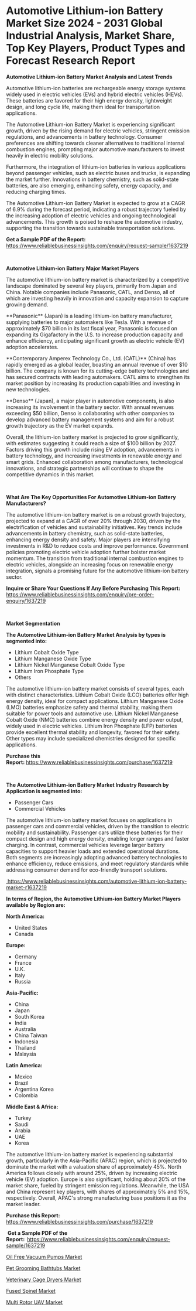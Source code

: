 <p><h1>Automotive Lithium-ion Battery Market Size 2024 - 2031 Global Industrial Analysis, Market Share, Top Key Players, Product Types and Forecast Research Report</h1></p><p><strong>Automotive Lithium-ion Battery Market Analysis and Latest Trends</strong></p>
<p><p>Automotive lithium-ion batteries are rechargeable energy storage systems widely used in electric vehicles (EVs) and hybrid electric vehicles (HEVs). These batteries are favored for their high energy density, lightweight design, and long cycle life, making them ideal for transportation applications. </p><p>The Automotive Lithium-ion Battery Market is experiencing significant growth, driven by the rising demand for electric vehicles, stringent emission regulations, and advancements in battery technology. Consumer preferences are shifting towards cleaner alternatives to traditional internal combustion engines, prompting major automotive manufacturers to invest heavily in electric mobility solutions. </p><p>Furthermore, the integration of lithium-ion batteries in various applications beyond passenger vehicles, such as electric buses and trucks, is expanding the market further. Innovations in battery chemistry, such as solid-state batteries, are also emerging, enhancing safety, energy capacity, and reducing charging times. </p><p>The Automotive Lithium-ion Battery Market is expected to grow at a CAGR of 6.9% during the forecast period, indicating a robust trajectory fueled by the increasing adoption of electric vehicles and ongoing technological advancements. This growth is poised to reshape the automotive industry, supporting the transition towards sustainable transportation solutions.</p></p>
<p><strong>Get a Sample PDF of the Report:&nbsp;</strong> <a href="https://www.reliablebusinessinsights.com/enquiry/request-sample/1637219?utm_campaign=1091&utm_medium=2&utm_source=Github&utm_content=ia&utm_term=11102024&utm_id=automotive-lithium-ion-battery">https://www.reliablebusinessinsights.com/enquiry/request-sample/1637219</a></p>
<p>&nbsp;</p>
<p><strong>Automotive Lithium-ion Battery Major Market Players</strong></p>
<p><p>The automotive lithium-ion battery market is characterized by a competitive landscape dominated by several key players, primarily from Japan and China. Notable companies include Panasonic, CATL, and Denso, all of which are investing heavily in innovation and capacity expansion to capture growing demand.</p><p>**Panasonic** (Japan) is a leading lithium-ion battery manufacturer, supplying batteries to major automakers like Tesla. With a revenue of approximately $70 billion in its last fiscal year, Panasonic is focused on expanding its Gigafactory in the U.S. to increase production capacity and enhance efficiency, anticipating significant growth as electric vehicle (EV) adoption accelerates.</p><p>**Contemporary Amperex Technology Co., Ltd. (CATL)** (China) has rapidly emerged as a global leader, boasting an annual revenue of over $10 billion. The company is known for its cutting-edge battery technologies and has secured contracts with leading automakers. CATL aims to strengthen its market position by increasing its production capabilities and investing in new technologies.</p><p>**Denso** (Japan), a major player in automotive components, is also increasing its involvement in the battery sector. With annual revenues exceeding $50 billion, Denso is collaborating with other companies to develop advanced battery management systems and aim for a robust growth trajectory as the EV market expands.</p><p>Overall, the lithium-ion battery market is projected to grow significantly, with estimates suggesting it could reach a size of $100 billion by 2027. Factors driving this growth include rising EV adoption, advancements in battery technology, and increasing investments in renewable energy and smart grids. Enhanced collaboration among manufacturers, technological innovations, and strategic partnerships will continue to shape the competitive dynamics in this market.</p></p>
<p>&nbsp;</p>
<p><strong>What Are The Key Opportunities For Automotive Lithium-ion Battery Manufacturers?</strong></p>
<p><p>The automotive lithium-ion battery market is on a robust growth trajectory, projected to expand at a CAGR of over 20% through 2030, driven by the electrification of vehicles and sustainability initiatives. Key trends include advancements in battery chemistry, such as solid-state batteries, enhancing energy density and safety. Major players are intensifying investments in R&D to reduce costs and improve performance. Government policies promoting electric vehicle adoption further bolster market momentum. The transition from traditional internal combustion engines to electric vehicles, alongside an increasing focus on renewable energy integration, signals a promising future for the automotive lithium-ion battery sector.</p></p>
<p><strong>Inquire or Share Your Questions If Any Before Purchasing This Report:</strong> <a href="https://www.reliablebusinessinsights.com/enquiry/pre-order-enquiry/1637219?utm_campaign=1091&utm_medium=2&utm_source=Github&utm_content=ia&utm_term=11102024&utm_id=automotive-lithium-ion-battery">https://www.reliablebusinessinsights.com/enquiry/pre-order-enquiry/1637219</a></p>
<p>&nbsp;</p>
<p><strong>Market Segmentation</strong></p>
<p><strong>The Automotive Lithium-ion Battery Market Analysis by types is segmented into:</strong></p>
<p><ul><li>Lithium Cobalt Oxide Type</li><li>Lithium Manganese Oxide Type</li><li>Lithium Nickel Manganese Cobalt Oxide Type</li><li>Lithium Iron Phosphate Type</li><li>Others</li></ul></p>
<p><p>The automotive lithium-ion battery market consists of several types, each with distinct characteristics. Lithium Cobalt Oxide (LCO) batteries offer high energy density, ideal for compact applications. Lithium Manganese Oxide (LMO) batteries emphasize safety and thermal stability, making them suitable for power tools and automotive use. Lithium Nickel Manganese Cobalt Oxide (NMC) batteries combine energy density and power output, widely used in electric vehicles. Lithium Iron Phosphate (LFP) batteries provide excellent thermal stability and longevity, favored for their safety. Other types may include specialized chemistries designed for specific applications.</p></p>
<p><strong>Purchase this Report:&nbsp;</strong><a href="https://www.reliablebusinessinsights.com/purchase/1637219?utm_campaign=1091&utm_medium=2&utm_source=Github&utm_content=ia&utm_term=11102024&utm_id=automotive-lithium-ion-battery">https://www.reliablebusinessinsights.com/purchase/1637219</a></p>
<p>&nbsp;</p>
<p><strong>The Automotive Lithium-ion Battery Market Industry Research by Application is segmented into:</strong></p>
<p><ul><li>Passenger Cars</li><li>Commercial Vehicles</li></ul></p>
<p><p>The automotive lithium-ion battery market focuses on applications in passenger cars and commercial vehicles, driven by the transition to electric mobility and sustainability. Passenger cars utilize these batteries for their compact design and high energy density, enabling longer ranges and faster charging. In contrast, commercial vehicles leverage larger battery capacities to support heavier loads and extended operational durations. Both segments are increasingly adopting advanced battery technologies to enhance efficiency, reduce emissions, and meet regulatory standards while addressing consumer demand for eco-friendly transport solutions.</p></p>
<p><a href="https://www.reliablebusinessinsights.com/automotive-lithium-ion-battery-market-r1637219?utm_campaign=1091&utm_medium=2&utm_source=Github&utm_content=ia&utm_term=11102024&utm_id=automotive-lithium-ion-battery">&nbsp;https://www.reliablebusinessinsights.com/automotive-lithium-ion-battery-market-r1637219</a></p>
<p><strong>In terms of Region, the Automotive Lithium-ion Battery Market Players available by Region are:</strong></p>
<p>
    <p> <strong> North America: </strong>
        <ul>
            <li>United States</li>
            <li>Canada</li>
        </ul>
        </p> 
    <p> <strong> Europe: </strong>
        <ul>
            <li>Germany</li>
            <li>France</li>
            <li>U.K.</li>
            <li>Italy</li>
            <li>Russia</li>
        </ul>
        </p> 
    <p> <strong> Asia-Pacific: </strong>
        <ul>
            <li>China</li>
            <li>Japan</li>
            <li>South Korea</li>
            <li>India</li>
            <li>Australia</li>
            <li>China Taiwan</li>
            <li>Indonesia</li>
            <li>Thailand</li>
            <li>Malaysia</li>
        </ul>
        </p> 
    <p> <strong> Latin America: </strong>
        <ul>
            <li>Mexico</li>
            <li>Brazil</li>
            <li>Argentina Korea</li>
            <li>Colombia</li>
        </ul>
        </p> 
    <p> <strong> Middle East & Africa: </strong>
        <ul>
            <li>Turkey</li>
            <li>Saudi</li>
            <li>Arabia</li>
            <li>UAE</li>
            <li>Korea</li>
        </ul>
    </p>
    </p>
<p><p>The automotive lithium-ion battery market is experiencing substantial growth, particularly in the Asia-Pacific (APAC) region, which is projected to dominate the market with a valuation share of approximately 45%. North America follows closely with around 25%, driven by increasing electric vehicle (EV) adoption. Europe is also significant, holding about 20% of the market share, fueled by stringent emission regulations. Meanwhile, the USA and China represent key players, with shares of approximately 5% and 15%, respectively. Overall, APAC's strong manufacturing base positions it as the market leader.</p></p>
<p><strong>Purchase this Report: </strong><a href="https://www.reliablebusinessinsights.com/purchase/1637219?utm_campaign=1091&utm_medium=2&utm_source=Github&utm_content=ia&utm_term=11102024&utm_id=automotive-lithium-ion-battery">https://www.reliablebusinessinsights.com/purchase/1637219</a></p>
<p>&nbsp;<strong>Get a Sample PDF of the Report:&nbsp;&nbsp;</strong><a href="https://www.reliablebusinessinsights.com/enquiry/request-sample/1637219?utm_campaign=1091&utm_medium=2&utm_source=Github&utm_content=ia&utm_term=11102024&utm_id=automotive-lithium-ion-battery">https://www.reliablebusinessinsights.com/enquiry/request-sample/1637219</a></p>
<p><strong></strong></p>
<p><p><a href="https://issuu.com/reportprime-2/docs/oil-free-vacuum-pumps-market-size-2_e18440667e563c?utm_campaign=1091&utm_medium=2&utm_source=Github&utm_content=ia&utm_term=11102024&utm_id=automotive-lithium-ion-battery">Oil Free Vacuum Pumps Market</a></p><p><a href="https://github.com/darcy8m10dupre/Market-Research-Report-List-1/blob/main/pet-grooming-bathtubs-market.md?utm_campaign=1091&utm_medium=2&utm_source=Github&utm_content=ia&utm_term=11102024&utm_id=automotive-lithium-ion-battery">Pet Grooming Bathtubs Market</a></p><p><a href="https://github.com/alespiliffe/Market-Research-Report-List-1/blob/main/veterinary-cage-dryers-market.md?utm_campaign=1091&utm_medium=2&utm_source=Github&utm_content=ia&utm_term=11102024&utm_id=automotive-lithium-ion-battery">Veterinary Cage Dryers Market</a></p><p><a href="https://www.linkedin.com/pulse/in-depth-analysis-global-fused-spinel-market-scope-its-9v7fe?utm_campaign=1091&utm_medium=2&utm_source=Github&utm_content=ia&utm_term=11102024&utm_id=automotive-lithium-ion-battery">Fused Spinel Market</a></p><p><a href="https://issuu.com/reportprime-2/docs/multi-rotor-uav-market-size-2030.pp_9ce64fb1cdd777?utm_campaign=1091&utm_medium=2&utm_source=Github&utm_content=ia&utm_term=11102024&utm_id=automotive-lithium-ion-battery">Multi Rotor UAV Market</a></p></p>